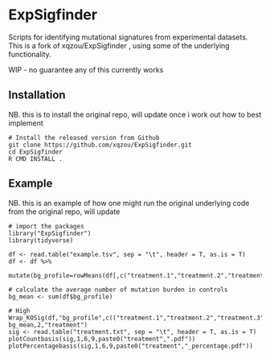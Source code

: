 # ExpSigfinder
Scripts for identifying mutational signatures from experimental datasets. This is a fork of xqzou/ExpSigfinder , using some of the underlying functionality.

WIP - no guarantee any of this currently works

## Installation

NB. this is to install the original repo, will update once i work out how to best implement

```{r, eval = FALSE}
# Install the released version from Github
git clone https://github.com/xqzou/ExpSigfinder.git
cd ExpSigfinder
R CMD INSTALL .
```


## Example

NB. this is an example of how one might run the original underlying code from the original repo, will update

```{r, eval = FALSE}
# import the packages 
library("ExpSigfinder")
library(tidyverse)

df <- read.table("example.tsv", sep = "\t", header = T, as.is = T) 
df <- df %>%
  mutate(bg_profile=rowMeans(df[,c("treatment.1","treatment.2","treatment.3")]))
  
# calculate the average number of mutation burden in controls
bg_mean <- sum(df$bg_profile)

# High
Wrap_KOSig(df,"bg_profile",c(("treatment.1","treatment.2","treatment.3"),100, bg_mean,2,"treatment")
sig <- read.table("treatment.txt", sep = "\t", header = T, as.is = T)
plotCountbasis(sig,1,6,9,paste0("treatment",".pdf"))
plotPercentagebasis(sig,1,6,9,paste0("treatment","_percentage.pdf"))
```
